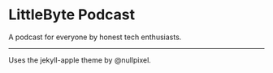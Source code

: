 # LittleByte Podcast

A podcast for everyone by honest tech enthusiasts.

---

Uses the jekyll-apple theme by @nullpixel.